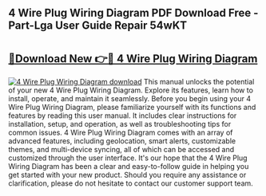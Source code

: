 ## 4 Wire Plug Wiring Diagram PDF Download Free - Part-Lga User Guide Repair 54wKT

# <h2><a href="http://dftrmgp.blite.top/?on=4+Wire+Plug+Wiring+Diagram">🔗Download New 👉🔴 4 Wire Plug Wiring Diagram</a></h2>

[![4 Wire Plug Wiring Diagram download](https://i.imgur.com/lujVjoI.png)](http://dftrmgp.blite.top/?on=4+Wire+Plug+Wiring+Diagram)
This manual unlocks the potential of your new 4 Wire Plug Wiring Diagram. Explore its features, learn how to install, operate, and maintain it seamlessly. Before you begin using your 4 Wire Plug Wiring Diagram, please familiarize yourself with its functions and features by reading this user manual. It includes clear instructions for installation, setup, and operation, as well as troubleshooting tips for common issues. 4 Wire Plug Wiring Diagram comes with an array of advanced features, including geolocation, smart alerts, customizable themes, and multi-device syncing, all of which can be accessed and customized through the user interface. It's our hope that the 4 Wire Plug Wiring Diagram has been a clear and easy-to-follow guide in helping you get started with your new product. Should you require any assistance or clarification, please do not hesitate to contact our customer support team.
